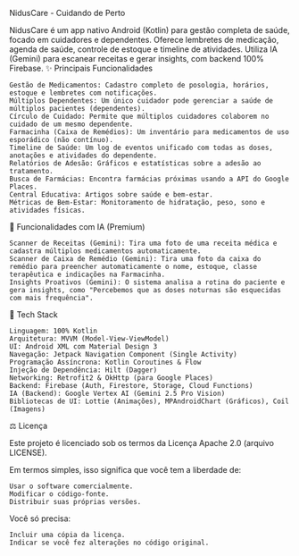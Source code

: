 NidusCare - Cuidando de Perto

NidusCare é um app nativo Android (Kotlin) para gestão completa de saúde, focado em cuidadores e dependentes. Oferece lembretes de medicação, agenda de saúde, controle de estoque e timeline de atividades. Utiliza IA (Gemini) para escanear receitas e gerar insights, com backend 100% Firebase.
✨ Principais Funcionalidades

    Gestão de Medicamentos: Cadastro completo de posologia, horários, estoque e lembretes com notificações.
    Múltiplos Dependentes: Um único cuidador pode gerenciar a saúde de múltiplos pacientes (dependentes).
    Círculo de Cuidado: Permite que múltiplos cuidadores colaborem no cuidado de um mesmo dependente.
    Farmacinha (Caixa de Remédios): Um inventário para medicamentos de uso esporádico (não contínuo).
    Timeline de Saúde: Um log de eventos unificado com todas as doses, anotações e atividades do dependente.
    Relatórios de Adesão: Gráficos e estatísticas sobre a adesão ao tratamento.
    Busca de Farmácias: Encontra farmácias próximas usando a API do Google Places.
    Central Educativa: Artigos sobre saúde e bem-estar.
    Métricas de Bem-Estar: Monitoramento de hidratação, peso, sono e atividades físicas.

🤖 Funcionalidades com IA (Premium)

    Scanner de Receitas (Gemini): Tira uma foto de uma receita médica e cadastra múltiplos medicamentos automaticamente.
    Scanner de Caixa de Remédio (Gemini): Tira uma foto da caixa do remédio para preencher automaticamente o nome, estoque, classe terapêutica e indicações na Farmacinha.
    Insights Proativos (Gemini): O sistema analisa a rotina do paciente e gera insights, como "Percebemos que as doses noturnas são esquecidas com mais frequência".

🚀 Tech Stack

    Linguagem: 100% Kotlin
    Arquitetura: MVVM (Model-View-ViewModel)
    UI: Android XML com Material Design 3
    Navegação: Jetpack Navigation Component (Single Activity)
    Programação Assíncrona: Kotlin Coroutines & Flow
    Injeção de Dependência: Hilt (Dagger)
    Networking: Retrofit2 & OkHttp (para Google Places)
    Backend: Firebase (Auth, Firestore, Storage, Cloud Functions)
    IA (Backend): Google Vertex AI (Gemini 2.5 Pro Vision)
    Bibliotecas de UI: Lottie (Animações), MPAndroidChart (Gráficos), Coil (Imagens)

⚖️ Licença

Este projeto é licenciado sob os termos da Licença Apache 2.0 (arquivo LICENSE).

Em termos simples, isso significa que você tem a liberdade de:

    Usar o software comercialmente.
    Modificar o código-fonte.
    Distribuir suas próprias versões.

Você só precisa:

    Incluir uma cópia da licença.
    Indicar se você fez alterações no código original.
